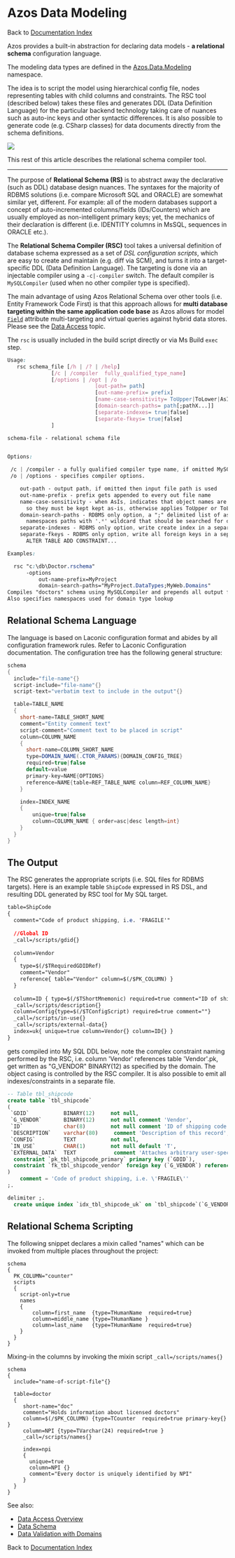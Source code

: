 ﻿# Azos Data Modeling
Back to [Documentation Index](/src/documentation-index.md)

Azos provides a built-in abstraction for declaring data models - **a relational schema** configuration
language. 

The modeling data types are defined in the [Azos.Data.Modeling](./Modeling) namespace.

The idea is to script the model using hierarchical config file, nodes representing tables with child columns
 and constraints. The RSC tool (described below) takes these files and generates DDL (Data Definition Language)
for the particular backend technology taking care of nuances such as auto-inc keys and other syntactic differences.
It is also possible to generate code (e.g. CSharp classes) for data documents directly from the schema definitions.

<img src="/doc/img/rsc-1.png">


This rest of this article describes the relational schema compiler tool.

---

The purpose of **Relational Schema (RS)** is to abstract away the declarative (such as DDL) database 
design nuances. The syntaxes for the majority of RDBMS solutions (i.e. compare Microsoft SQL and 
ORACLE) are somewhat similar yet, different. For example: all of the modern databases support a 
concept of auto-incremented columns/fields (IDs/Counters) which are usually employed as non-intelligent
primary keys; yet, the mechanics of their declaration is different (i.e. IDENTITY columns in MsSQL,
sequences in ORACLE etc.). 

The **Relational Schema Compiler (RSC)** tool takes a universal definition of database schema expressed 
as a set of *DSL configuration scripts*, which are easy to create and maintain (e.g. diff via SCM), 
and turns it into a target-specific DDL (Data Definition Language). The targeting is done via an 
injectable compiler using a `-c|-compiler` switch. The default compiler is `MySQLCompiler`
(used when no other compiler type is specified).

The main advantage of using Azos Relational Schema over other tools (i.e. Entity Framework Code First)
is that this approach allows for **multi database targeting within the same application code base**
as Azos allows for model [`Field`](Field.cs) attribute multi-targeting and virtual queries against hybrid data 
stores. Please see the [Data Access](/readme.md) topic. 

The `rsc` is usually included in the build script directly or via Ms Build `exec` step.


```css
Usage:
   rsc schema_file [/h | /? | /help]
              [/c | /compiler  fully_qualified_type_name]
              [/options | /opt | /o
                            [out-path= path]
                            [out-name-prefix= prefix]
                            [name-case-sensitivity= ToUpper|ToLower|AsIs]
                            [domain-search-paths= path[;pathX...]]
                            [separate-indexes= true|false]
                            [separate-fkeys= true|false]
              ]

schema-file - relational schema file


Options:

 /c | /compiler - a fully qualified compiler type name, if omitted MySQLCompiler is used
 /o | /options - specifies compiler options.

    out-path - output path, if omitted then input file path is used
    out-name-prefix - prefix gets appended to every out file name
    name-case-sensitivity - when AsIs, indicates that object names are case sensitive, 
      so they must be kept kept as-is, otherwise applies ToUpper or ToLower transform
    domain-search-paths - RDBMS only option, a ";" delimited list of assembly-qualified 
      namespaces paths with '.*' wildcard that should be searched for domain type names
    separate-indexes - RDBMS only option, write create index in a separate output
    separate-fkeys - RDBMS only option, write all foreign keys in a separate output using
      ALTER TABLE ADD CONSTRAINT...

Examples:

  rsc "c:\db\Doctor.rschema"
      -options
          out-name-prefix=MyProject
          domain-search-paths="MyProject.DataTypes;MyWeb.Domains" 
Compiles "doctors" schema using MySQLCompiler and prepends all output file names with "MyProject". 
Also specifies namespaces used for domain type lookup
```

## Relational Schema Language

The language is based on Laconic configuration format and abides by all configuration framework rules.
Refer to Laconic Configuration documentation.
The configuration tree has the following general structure:

```cs
schema
{
  include="file-name"{}
  script-include="file-name"{}
  script-text="verbatim text to include in the output"{}

  table=TABLE_NAME
  {
    short-name=TABLE_SHORT_NAME
    comment="Entity comment text"
    script-comment="Comment text to be placed in script"
    column=COLUMN_NAME
    {
      short-name=COLUMN_SHORT_NAME
      type=DOMAIN_NAME(.CTOR_PARAMS){DOMAIN_CONFIG_TREE}
      required=true|false
      default=value
      primary-key=NAME{OPTIONS}
      reference=NAME{table=REF_TABLE_NAME column=REF_COLUMN_NAME}
    }

    index=INDEX_NAME
    {
        unique=true|false
        column=COLUMN_NAME { order=asc|desc length=int}
    }
  }
}
```

## The Output

The RSC generates the appropriate scripts (i.e. SQL files for RDBMS targets). Here is an example table
`ShipCode` expressed in RS DSL, and resulting DDL generated by RSC tool for My SQL target.

```css
table=ShipCode
{
  comment="Code of product shipping, i.e. 'FRAGILE'"
  
  //Global ID
  _call=/scripts/gdid{}
  
  column=Vendor
  {
    type=$(/$TRequiredGDIDRef)
    comment="Vendor"
    reference{ table="Vendor" column=$(/$PK_COLUMN) }
  }
  
  column=ID { type=$(/$TShortMnemonic) required=true comment="ID of shipping code"}
  _call=/scripts/description{}
  column=Config{type=$(/$TConfigScript) required=true comment=""}
  _call=/scripts/in-use{}
  _call=/scripts/external-data{}
  index=uk{ unique=true column=Vendor{} column=ID{} }
}
```

gets compiled into My SQL DDL below, note the complex constraint naming performed by the RSC,
i.e. column 'Vendor' references table 'Vendor'.pk, get written as "G_VENDOR" BINARY(12) as specified
by the domain. The object casing is controlled by the RSC compiler. It is also possible to emit all 
indexes/constraints in a separate file.

```sql
-- Table tbl_shipcode
create table `tbl_shipcode`
(
 `GDID`           BINARY(12)     not null,
 `G_VENDOR`       BINARY(12)     not null comment 'Vendor',
 `ID`             char(8)        not null comment 'ID of shipping code',
 `DESCRIPTION`    varchar(80)     comment 'Description of this record',
 `CONFIG`         TEXT           not null,
 `IN_USE`         CHAR(1)        not null default 'T',
 `EXTERNAL_DATA`  TEXT            comment 'Attaches arbitrary user-specific external data',
  constraint `pk_tbl_shipcode_primary` primary key (`GDID`),
  constraint `fk_tbl_shipcode_vendor` foreign key (`G_VENDOR`) references `tbl_vendor`(`GDID`)
)
    comment = 'Code of product shipping, i.e. \'FRAGILE\''
;.

delimiter ;.
  create unique index `idx_tbl_shipcode_uk` on `tbl_shipcode`(`G_VENDOR`, `ID`);.
```



## Relational Schema Scripting

The following snippet declares a mixin called "names" which can be invoked from multiple places 
throughout the project:

```CSharp
schema
{
  PK_COLUMN="counter"
  scripts
  {
    script-only=true
    names
    {
        column=first_name  {type=THumanName  required=true}
        column=middle_name {type=THumanName }
        column=last_name   {type=THumanName  required=true}
    }
  }
}
```

Mixing-in the columns by invoking the mixin script `_call=/scripts/names{}` 

```CSharp
schema
{
  include="name-of-script-file"{}

  table=doctor
  {
     short-name="doc"
     comment="Holds information about licensed doctors"
     column=$(/$PK_COLUMN) {type=TCounter  required=true primary-key{} }
     column=NPI {type=TVarchar(24) required=true }
     _call=/scripts/names{}

     index=npi
     {
       unique=true
       column=NPI {}
       comment="Every doctor is uniquely identified by NPI"
     }
  }
}
```

See also:
- [Data Access Overview](readme.md)
- [Data Schema](metadata.md)
- [Data Validation with Domains](domains.md)

Back to [Documentation Index](/src/documentation-index.md)